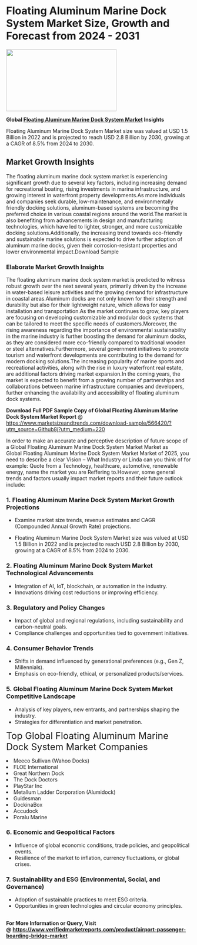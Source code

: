 <H1>Floating Aluminum Marine Dock System Market Size, Growth and Forecast from 2024 - 2031</H1><img class="aligncenter size-medium wp-image-584254" src="https://thirdeyenews.in/wp-content/uploads/2024/09/Global-Market-Research-300x168.jpeg" alt="" width="300" height="168" /><p><strong>Global&nbsp;<a href="https://www.marketsizeandtrends.com/download-sample/566420/?utm_source=Github8j?utm_medium=220">Floating Aluminum Marine Dock System Market</a> Insights</strong></p><p>Floating Aluminum Marine Dock System Market size was valued at USD 1.5 Billion in 2022 and is projected to reach USD 2.8 Billion by 2030, growing at a CAGR of 8.5% from 2024 to 2030.</p><p><h2>Market Growth Insights</h2> The floating aluminum marine dock system market is experiencing significant growth due to several key factors, including increasing demand for recreational boating, rising investments in marina infrastructure, and growing interest in waterfront property developments.As more individuals and companies seek durable, low-maintenance, and environmentally friendly docking solutions, aluminum-based systems are becoming the preferred choice in various coastal regions around the world.The market is also benefiting from advancements in design and manufacturing technologies, which have led to lighter, stronger, and more customizable docking solutions.Additionally, the increasing trend towards eco-friendly and sustainable marine solutions is expected to drive further adoption of aluminum marine docks, given their corrosion-resistant properties and lower environmental impact.Download Sample <h3>Elaborate Market Growth Insights</h3> The floating aluminum marine dock system market is predicted to witness robust growth over the next several years, primarily driven by the increase in water-based leisure activities and the growing demand for infrastructure in coastal areas.Aluminum docks are not only known for their strength and durability but also for their lightweight nature, which allows for easy installation and transportation.As the market continues to grow, key players are focusing on developing customizable and modular dock systems that can be tailored to meet the specific needs of customers.Moreover, the rising awareness regarding the importance of environmental sustainability in the marine industry is further boosting the demand for aluminum docks, as they are considered more eco-friendly compared to traditional wooden or steel alternatives.Furthermore, several government initiatives to promote tourism and waterfront developments are contributing to the demand for modern docking solutions.The increasing popularity of marine sports and recreational activities, along with the rise in luxury waterfront real estate, are additional factors driving market expansion.In the coming years, the market is expected to benefit from a growing number of partnerships and collaborations between marine infrastructure companies and developers, further enhancing the availability and accessibility of floating aluminum dock systems.</p><p><span class=""><strong>Download Full PDF Sample Copy of Global Floating Aluminum Marine Dock System Market Report</strong> @ <a href="https://www.marketsizeandtrends.com/download-sample/566420/?utm_source=Github8j?utm_medium=220" target="_blank">https://www.marketsizeandtrends.com/download-sample/566420/?utm_source=Github8j?utm_medium=220</a></span></p><p>In order to make an accurate and perceptive description of future scope of a Global&nbsp;Floating Aluminum Marine Dock System Market Market as Global&nbsp;Floating Aluminum Marine Dock System Market Market of 2025, you need to describe a clear Vision &ndash; What Industry or Linda can you think of for example: Quote from a Technology, healthcare, automotive, renewable energy, name the market you are Reffering to.However, some general trends and factors usually impact market reports and their future outlook include:</p><h3>1.&nbsp;<strong>Floating Aluminum Marine Dock System Market Growth Projections</strong></h3><ul><li>Examine market size trends, revenue estimates and CAGR (Compounded Annual Growth Rate) projections.</li><li><p>Floating Aluminum Marine Dock System Market size was valued at USD 1.5 Billion in 2022 and is projected to reach USD 2.8 Billion by 2030, growing at a CAGR of 8.5% from 2024 to 2030.</p></li></ul><h3>2.&nbsp;<strong>Floating Aluminum Marine Dock System Market Technological Advancements</strong></h3><ul><li>Integration of AI, IoT, blockchain, or automation in the industry.</li><li>Innovations driving cost reductions or improving efficiency.</li></ul><h3>3.&nbsp;<strong>Regulatory and Policy Changes</strong></h3><ul><li>Impact of global and regional regulations, including sustainability and carbon-neutral goals.</li><li>Compliance challenges and opportunities tied to government initiatives.</li></ul><h3>4.&nbsp;<strong>Consumer Behavior Trends</strong></h3><ul><li>Shifts in demand influenced by generational preferences (e.g., Gen Z, Millennials).</li><li>Emphasis on eco-friendly, ethical, or personalized products/services.</li></ul><h3>5.&nbsp;<strong>Global Floating Aluminum Marine Dock System Market Competitive Landscape</strong></h3><ul><li>Analysis of key players, new entrants, and partnerships shaping the industry.</li><li>Strategies for differentiation and market penetration.</li></ul><p data-pm-slice="1 1 []"><span style="color: inherit; font-family: inherit; font-size: 25px;">Top Global Floating Aluminum Marine Dock System Market Companies</span></p><div class="" data-test-id=""><p><li>Meeco Sullivan (Wahoo Docks)</li><li> FLOE International</li><li> Great Northern Dock</li><li> The Dock Doctors</li><li> PlayStar Inc</li><li> Metallum Ladder Corporation (Alumidock)</li><li> Guidesman</li><li> DockinaBox</li><li> Accudock</li><li> Poralu Marine</li></p></div><h3>6.&nbsp;<strong>Economic and Geopolitical Factors</strong></h3><ul><li>Influence of global economic conditions, trade policies, and geopolitical events.</li><li>Resilience of the market to inflation, currency fluctuations, or global crises.</li></ul><h3>7.&nbsp;<strong>Sustainability and ESG (Environmental, Social, and Governance)</strong></h3><ul><li>Adoption of sustainable practices to meet ESG criteria.</li><li>Opportunities in green technologies and circular economy principles.</li></ul><h2><strong style="font-size: 14px;">For More Information or Query, Visit @&nbsp;</strong><a style="background-color: #ffffff; font-size: 14px;" href="https://www.marketsizeandtrends.com/report/floating-aluminum-marine-dock-system-market/" target="_blank">https://www.verifiedmarketreports.com/product/airport-passenger-boarding-bridge-market</a></h2>